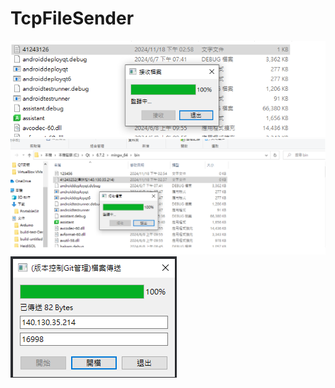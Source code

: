 # TcpFileSender
![TcpFileSender](https://github.com/CHENGJUI-TSAI/TCP-11-18/blob/main/%E5%82%B3%E9%80%81%E7%95%AB%E9%9D%A2.png)
![TcpFileSender](https://github.com/CHENGJUI-TSAI/TCP-11-18/blob/main/%E6%88%90%E5%8A%9F%E5%82%B3%E9%80%81.png)
![TcpFileSender](https://github.com/CHENGJUI-TSAI/TCP-11-18/blob/main/%E7%A8%8B%E5%BC%8F%E7%95%AB%E9%9D%A2.png)
